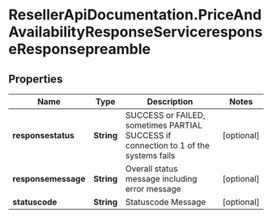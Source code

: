 # ResellerApiDocumentation.PriceAndAvailabilityResponseServiceresponseResponsepreamble

## Properties

Name | Type | Description | Notes
------------ | ------------- | ------------- | -------------
**responsestatus** | **String** | SUCCESS or FAILED, sometimes PARTIAL SUCCESS if connection to 1 of the systems fails | [optional] 
**responsemessage** | **String** | Overall status message including error message | [optional] 
**statuscode** | **String** | Statuscode Message | [optional] 


